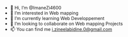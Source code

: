 - 👋 Hi, I’m @ImaneZi4600
- 👀 I’m interested in Web mapping 
- 🌱 I’m currently learning Web Developpement 
- 💞️ I’m looking to collaborate on Web mapping Projects 
- 📫 You can find me i.zineelabidine.0@gmail.com
  


<!---
ImaneZi4600/ImaneZi4600 is a ✨ special ✨ repository because its `README.md` (this file) appears on your GitHub profile.
You can click the Preview link to take a look at your changes.
--->
